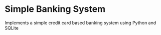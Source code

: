 # Simple Banking System
Implements a simple credit card based banking system using Python and SQLite
